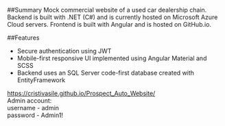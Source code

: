 ##Summary
Mock commercial website of a used car dealership chain. Backend is built with .NET (C#) and is currently hosted on Microsoft Azure Cloud servers. Frontend is built with Angular and is hosted on GitHub.io.

##Features
- Secure authentication using JWT
- Mobile-first responsive UI implemented using Angular Material and SCSS
- Backend uses an SQL Server code-first database created with EntityFramework

https://cristivasile.github.io/Prospect_Auto_Website/<br/>
Admin account:<br/>
username - admin<br/>
password - Admin1!<br/>
